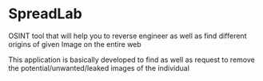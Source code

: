 # SpreadLab
OSINT tool that will help you to reverse engineer as well as find different origins of given Image on the entire web

This application is basically developed to find as well as request to remove the potential/unwanted/leaked images of the individual 




